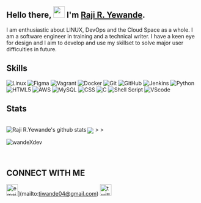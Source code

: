 ## Hello there, <img src="https://raw.githubusercontent.com/MartinHeinz/MartinHeinz/master/wave.gif" width="30px"> I'm [Raji R. Yewande](https://linktr.ee/wandeXdev).

I am enthusiastic about LINUX, DevOps and the Cloud Space as a whole. I am a software engineer in training and a technical writer. I have a keen eye for design and I aim to develop and use my skillset to solve major user difficulties in future.

## Skills
![Linux](https://img.shields.io/badge/Linux-FCC624?style=for-the-badge&logo=linux&logoColor=black) 
![Figma](https://img.shields.io/badge/Figma-F24E1E?style=for-the-badge&logo=figma&logoColor=white)
![Vagrant](https://img.shields.io/badge/vagrant-%231563FF.svg?style=for-the-badge&logo=vagrant&logoColor=white)
![Docker](https://img.shields.io/badge/docker-%230db7ed.svg?style=for-the-badge&logo=docker&logoColor=white)
![Git](https://img.shields.io/badge/git-%23F05033.svg?style=for-the-badge&logo=git&logoColor=white)
![GitHub](https://img.shields.io/badge/github-%23121011.svg?style=for-the-badge&logo=github&logoColor=white)
![Jenkins](https://img.shields.io/badge/jenkins-%232C5263.svg?style=for-the-badge&logo=jenkins&logoColor=white)
![Python](https://img.shields.io/badge/python-3670A0?style=for-the-badge&logo=python&logoColor=ffdd54)
![HTML5](https://img.shields.io/badge/html5-%23E34F26.svg?style=for-the-badge&logo=html5&logoColor=white)
![AWS](https://img.shields.io/badge/AWS-%23FF9900.svg?style=for-the-badge&logo=amazon-aws&logoColor=white)
![MySQL](https://img.shields.io/badge/mysql-%2300f.svg?style=for-the-badge&logo=mysql&logoColor=white)
![CSS](https://img.shields.io/badge/CSS-239120?&style=for-the-badge&logo=css3&logoColor=white)
![C](https://img.shields.io/badge/C-00599C?style=for-the-badge&logo=c&logoColor=white)
![Shell Script](https://img.shields.io/badge/Shell_Script-121011?style=for-the-badge&logo=gnu-bash&logoColor=white)
![VScode](https://img.shields.io/badge/Visual_Studio_Code-0078D4?style=for-the-badge&logo=visual%20studio%20code&logoColor=white)

## Stats
<br>
<img align="center" src="https://github-readme-stats.vercel.app/api/top-langs/?username=wandeXdev&layout=compact&theme=light&hide_border=false" />
> <img align="left" src="https://github-readme-stats.vercel.app/api?username=wandexdev&show_icons=true&include_all_commits=true&count_private=true&layout=compact&theme=light&hide_border=false&border_radius=2&hide=contribs" alt="Raji R.Yewande's github stats" />
> <p><img align="center" src="https://github-readme-streak-stats.herokuapp.com/?user=wandeXdev&" alt="wandeXdev" /></p>
<br/>

## CONNECT WITH ME
<img src='https://cdn.jsdelivr.net/npm/simple-icons@3.0.1/icons/email.svg' alt='email' height='30'>](mailto:tiwande04@gmail.com) [<img src='https://cdn.jsdelivr.net/npm/simple-icons@3.0.1/icons/twitter.svg' alt='twitter' height='30'>](https://twitter.com/@wandeXdev)  



<!--
**wandexdev/wandexdev** is a ✨ _special_ ✨ repository because its `README.md` (this file) appears on your GitHub profile.

Here are some ideas to get you started:

- 🔭 I’m currently working on ...
- 🌱 I’m currently learning ...
- 👯 I’m looking to collaborate on ...
- 🤔 I’m looking for help with ...
- 💬 Ask me about ...
- 📫 How to reach me: ...
- 😄 Pronouns: ...
- ⚡ Fun fact: ...
-->
